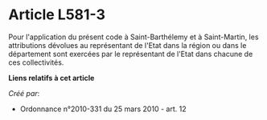 # Article L581-3

Pour l'application du présent code à Saint-Barthélemy et à Saint-Martin, les attributions dévolues au représentant de l'Etat
dans la région ou dans le département sont exercées par le représentant de l'Etat dans chacune de ces collectivités.

**Liens relatifs à cet article**

_Créé par_:

  - Ordonnance n°2010-331 du 25 mars 2010 - art. 12
